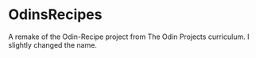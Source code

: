 # OdinsRecipes
A remake of the Odin-Recipe project from The Odin Projects curriculum. I slightly changed the name.
